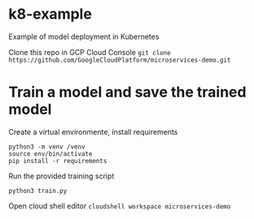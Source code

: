 # k8-example
 Example of model deployment in Kubernetes
 
 Clone this repo in GCP Cloud Console
 ```git clone https://github.com/GoogleCloudPlatform/microservices-demo.git```
 
 # Train a model and save the trained model
 
 Create a virtual environmente, install requirements
 ```
 python3 -m venv /venv
 source env/bin/activate
 pip install -r requirements
 ```
 
 Run the provided training script
 ```
 python3 train.py
 ```
 
 
Open cloud shell editor
```cloudshell workspace microservices-demo```


